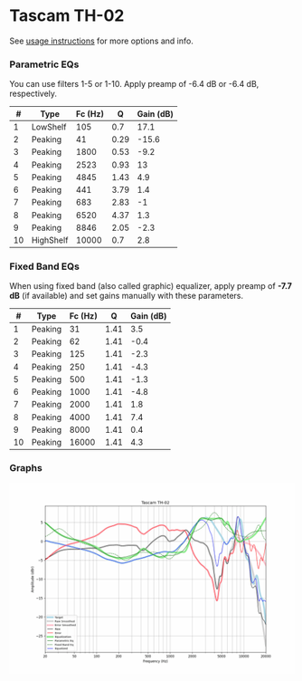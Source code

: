 # Tascam TH-02
See [usage instructions](https://github.com/jaakkopasanen/AutoEq#usage) for more options and info.

### Parametric EQs
You can use filters 1-5 or 1-10. Apply preamp of -6.4 dB or -6.4 dB, respectively.

|   # | Type      |   Fc (Hz) |    Q |   Gain (dB) |
|-----|-----------|-----------|------|-------------|
|   1 | LowShelf  |       105 | 0.7  |        17.1 |
|   2 | Peaking   |        41 | 0.29 |       -15.6 |
|   3 | Peaking   |      1800 | 0.53 |        -9.2 |
|   4 | Peaking   |      2523 | 0.93 |        13   |
|   5 | Peaking   |      4845 | 1.43 |         4.9 |
|   6 | Peaking   |       441 | 3.79 |         1.4 |
|   7 | Peaking   |       683 | 2.83 |        -1   |
|   8 | Peaking   |      6520 | 4.37 |         1.3 |
|   9 | Peaking   |      8846 | 2.05 |        -2.3 |
|  10 | HighShelf |     10000 | 0.7  |         2.8 |

### Fixed Band EQs
When using fixed band (also called graphic) equalizer, apply preamp of **-7.7 dB** (if available) and set gains manually with these parameters.

|   # | Type    |   Fc (Hz) |    Q |   Gain (dB) |
|-----|---------|-----------|------|-------------|
|   1 | Peaking |        31 | 1.41 |         3.5 |
|   2 | Peaking |        62 | 1.41 |        -0.4 |
|   3 | Peaking |       125 | 1.41 |        -2.3 |
|   4 | Peaking |       250 | 1.41 |        -4.3 |
|   5 | Peaking |       500 | 1.41 |        -1.3 |
|   6 | Peaking |      1000 | 1.41 |        -4.8 |
|   7 | Peaking |      2000 | 1.41 |         1.8 |
|   8 | Peaking |      4000 | 1.41 |         7.4 |
|   9 | Peaking |      8000 | 1.41 |         0.4 |
|  10 | Peaking |     16000 | 1.41 |         4.3 |

### Graphs
![](./Tascam%20TH-02.png)
